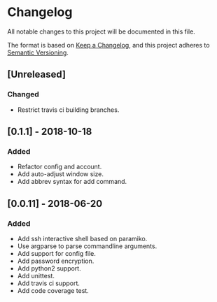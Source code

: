 # Changelog

All notable changes to this project will be documented in this file.

The format is based on [Keep a Changelog](https://keepachangelog.com/en/1.0.0/),
and this project adheres to [Semantic Versioning](https://semver.org/spec/v2.0.0.html).

## [Unreleased]
### Changed
- Restrict travis ci building branches.

## [0.1.1] - 2018-10-18

### Added
- Refactor config and account.
- Add auto-adjust window size.
- Add abbrev syntax for add command.


## [0.0.11] - 2018-06-20
### Added
- Add ssh interactive shell based on paramiko.
- Use argparse to parse commandline arguments.
- Add support for config file.
- Add password encryption.
- Add python2 support.
- Add unittest.
- Add travis ci support.
- Add code coverage test.
